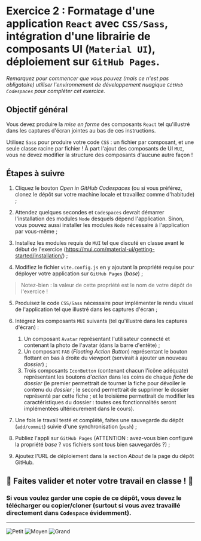 # Exercice 2 : Formatage d'une application `React` avec `CSS/Sass`, intégration d'une librairie de composants UI (`Material UI`), déploiement sur `GitHub Pages`.

*Remarquez pour commencer que vous pouvez (mais ce n'est pas obligatoire) utiliser l'environnement de développement nuagique `GitHub Codespaces` pour compléter cet exercice.*

## Objectif général
Vous devez produire la *mise en forme* des composants `React` tel qu'illustré dans les captures d'écran jointes au bas de ces instructions. 

Utilisez `Sass` pour produire votre code `CSS` : un fichier par composant, et une seule classe racine par fichier ! À part l'ajout des composants de UI `MUI`, vous ne devez modifier la structure des composants d'aucune autre façon !

## Étapes à suivre
1. Cliquez le bouton *Open in GitHub Codespaces* (ou si vous préférez, clonez le dépôt sur votre machine locale et travaillez comme d'habitude) ; 

2. Attendez quelques secondes et `Codespaces` devrait démarrer l'installation des modules `Node` desquels dépend l'application. Sinon, vous pouvez aussi installer les modules `Node` nécessaire à l'application par vous-même ;

3. Installez les modules requis de `MUI` tel que discuté en classe avant le début de l'exercice (https://mui.com/material-ui/getting-started/installation/) ;

4. Modifiez le fichier `vite.config.js` en y ajoutant la propriété requise pour déployer votre application sur `GitHub Pages` (*base*) ; 
>Notez-bien : la valeur de cette propriété est le nom de votre dépôt de l'exercice !

5. Produisez le code `CSS/Sass` nécessaire pour implémenter le rendu visuel de l'application tel que illustré dans les captures d'écran ;

6. Intégrez les composants `MUI` suivants (tel qu'illustré dans les captures d'écran) : 
    1. Un composant `Avatar` représentant l'utilisateur connecté et contenant la photo de l'avatar (dans la barre d'entête) ;
    2. Un composant `FAB` (*Floating Action Button*) représentant le bouton flottant en bas à droite du viewport (servirait à ajouter un nouveau *dossier*) ;
    3. Trois composants `IconButton` (contenant chacun l'icône adéquate) représentant les boutons *d'action* dans les coins de chaque *fiche* de *dossier* (le premier permettrait de tourner la fiche pour dévoiler le contenu du *dossier* ; le second permettrait de supprimer le dossier représenté par cette fiche ; et le troisième permettrait de modifier les caractéristiques du dossier : toutes ces fonctionnalités seront implémentées ultérieurement dans le cours).

7. Une fois le travail testé et complété, faites une sauvegarde du dépôt (`add/commit`) suivie d'une synchronisation (`push`) ;

8. Publiez l'appli sur `GitHub Pages` (ATTENTION : avez-vous bien configuré la propriété *base* ? vos fichiers sont tous bien sauvegardés ?) ;

9. Ajoutez l'URL de déploiement dans la section *About* de la page du dépôt GitHub.

## :raising_hand: Faites valider et noter votre travail en classe ! :raising_hand:

### Si vous voulez garder une copie de ce dépôt, vous devez le télécharger ou copier/cloner (surtout si vous avez travaillé directement dans `Codespace` évidemment).

---

![Petit](https://i.imgur.com/WM5ymy7.png)
![Moyen](https://i.imgur.com/H981xC3.png)
![Grand](https://i.imgur.com/aXz4HRX.png)
